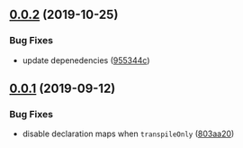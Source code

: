## [0.0.2](https://github.com/gavar/webpackery/compare/v/ts-configurer/0.0.1...v/ts-configurer/0.0.2) (2019-10-25)


### Bug Fixes

* update depenedencies ([955344c](https://github.com/gavar/webpackery/commit/955344c))

## [0.0.1](https://github.com/gavar/webpackery/compare/v/ts-configurer/0.0.0...v/ts-configurer/0.0.1) (2019-09-12)


### Bug Fixes

* disable declaration maps when `transpileOnly` ([803aa20](https://github.com/gavar/webpackery/commit/803aa20))
